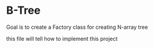# B-Tree
Goal is to create a Factory class for creating N-array tree


this file will tell how to implement this project
